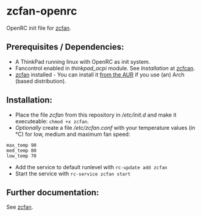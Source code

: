 # zcfan-openrc
OpenRC init file for [zcfan](https://github.com/cdown/zcfan).

## Prerequisites / Dependencies:
- A ThinkPad running linux with OpenRC as init system.
- Fancontrol enabled in *thinkpad_acpi* module. See *Installation* at [zcfcan](https://github.com/cdown/zcfan#Installation).
- [zcfan](https://github.com/cdown/zcfan) installed - You can install it [from the AUR](https://aur.archlinux.org/packages/zcfan) if you use (an) Arch (based distribution).

## Installation:
- Place the file *zcfan* from this repository in */etc/init.d* and make it executeable:  `chmod +x zcfan`.
- *Optionally* create a file */etc/zcfan.conf* with your temperature values (in °C) for low, medium and maximum fan speed:
```
max_temp 90
med_temp 80
low_temp 70
```
- Add the service to default runlevel with `rc-update add zcfan`
- Start the service with `rc-service zcfan start`

## Further documentation:
See [zcfan](https://github.com/cdown/zcfan).
